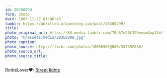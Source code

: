 ```yaml
---
id: 20260299
form: photo
date: 2007-11-27 01:06:43
tumblr: https://untitled.urbansheep.com/post/20260299/
title:
photo_original_url: https://64.media.tumblr.com/78n67m26L295meymUapVXxE4_1280.jpg
photo: "@/assets/media/20260299.jpg"
photo_caption:
photo_source: http://flickr.com/photos/18666967@N00/353392636/
photo_source_url:
photo_source_title:
---
```


<p>RottieLover♥: <a href="http://flickr.com/photos/18666967@N00/353392636/">Street lights</a></p>
